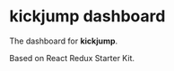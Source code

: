 kickjump dashboard
==================

The dashboard for **kickjump**.

Based on React Redux Starter Kit.

